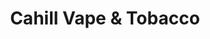---
title: "Cahill Vape & Tobacco"
url: /inver-grove-heights/cahill-vape-and-tobacco/
shop: tobacco
---